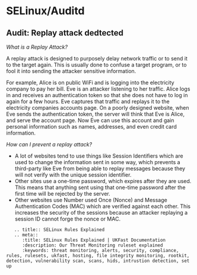# SELinux/Auditd

## Audit: Replay attack dedtected

*What is a Replay Attack?*


A replay attack is designed to purposely delay network traffic or to send it to the target again. This is usually done to confuse a target program, or to fool it into sending the attacker sensitive information.

For example, Alice is on public WiFi and is logging into the electricity company to pay her bill. Eve is an attacker listening to her traffic. Alice logs in and receives an authentication token so that she does not have to log in again for a few hours. Eve captures that traffic and replays it to the electricity companies accounts page. On a poorly designed website, when Eve sends the authentication token, the server will think that Eve is Alice, and serve the account page. Now Eve can use this account and gain personal information such as names, addresses, and even credit card information.

*How can I prevent a replay attack?*


* A lot of websites tend to use things like Session Identifiers which are used to change the information sent in some way, which prevents a third-party like Eve from being able to replay messages because they will not verify with the unique session identifier.
* Other sites use a one-time password, which expires after they are used. This means that anything sent using that one-time password after the first time will be rejected by the server.
* Other websites use Number used Once (Nonce) and Message Authentication Codes (MAC) which are verified against each other. This increases the security of the sessions because an attacker replaying a session ID cannot forge the nonce or MAC.

```eval_rst
   .. title:: SELinux Rules Explained
   .. meta::
      :title: SELinux Rules Explained | UKFast Documentation
      :description: Our Threat Monitoring ruleset explained
      :keywords: threat monitoring, alerts, security, compliance, rules, rulesets, ukfast, hosting, file integrity monitoring, rootkit, detection, vulnerability scan, scans, hids, intrustion detection, set up
```